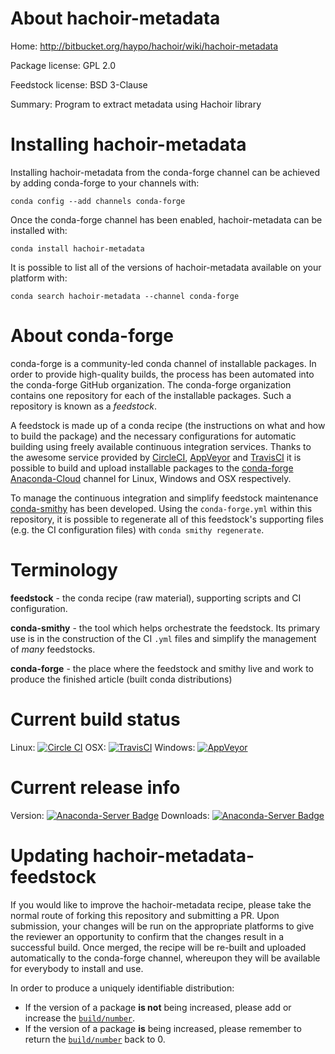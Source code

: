 About hachoir-metadata
======================

Home: http://bitbucket.org/haypo/hachoir/wiki/hachoir-metadata

Package license: GPL 2.0

Feedstock license: BSD 3-Clause

Summary: Program to extract metadata using Hachoir library



Installing hachoir-metadata
===========================

Installing hachoir-metadata from the conda-forge channel can be achieved by adding conda-forge to your channels with:

```
conda config --add channels conda-forge
```

Once the conda-forge channel has been enabled, hachoir-metadata can be installed with:

```
conda install hachoir-metadata
```

It is possible to list all of the versions of hachoir-metadata available on your platform with:

```
conda search hachoir-metadata --channel conda-forge
```


About conda-forge
=================

conda-forge is a community-led conda channel of installable packages.
In order to provide high-quality builds, the process has been automated into the
conda-forge GitHub organization. The conda-forge organization contains one repository
for each of the installable packages. Such a repository is known as a *feedstock*.

A feedstock is made up of a conda recipe (the instructions on what and how to build
the package) and the necessary configurations for automatic building using freely
available continuous integration services. Thanks to the awesome service provided by
[CircleCI](https://circleci.com/), [AppVeyor](http://www.appveyor.com/)
and [TravisCI](https://travis-ci.org/) it is possible to build and upload installable
packages to the [conda-forge](https://anaconda.org/conda-forge)
[Anaconda-Cloud](http://docs.anaconda.org/) channel for Linux, Windows and OSX respectively.

To manage the continuous integration and simplify feedstock maintenance
[conda-smithy](http://github.com/conda-forge/conda-smithy) has been developed.
Using the ``conda-forge.yml`` within this repository, it is possible to regenerate all of
this feedstock's supporting files (e.g. the CI configuration files) with ``conda smithy regenerate``.


Terminology
===========

**feedstock** - the conda recipe (raw material), supporting scripts and CI configuration.

**conda-smithy** - the tool which helps orchestrate the feedstock.
                   Its primary use is in the construction of the CI ``.yml`` files
                   and simplify the management of *many* feedstocks.

**conda-forge** - the place where the feedstock and smithy live and work to
                  produce the finished article (built conda distributions)

Current build status
====================

Linux: [![Circle CI](https://circleci.com/gh/conda-forge/hachoir-metadata-feedstock.svg?style=svg)](https://circleci.com/gh/conda-forge/hachoir-metadata-feedstock)
OSX: [![TravisCI](https://travis-ci.org/conda-forge/hachoir-metadata-feedstock.svg?branch=master)](https://travis-ci.org/conda-forge/hachoir-metadata-feedstock)
Windows: [![AppVeyor](https://ci.appveyor.com/api/projects/status/github/conda-forge/hachoir-metadata-feedstock?svg=True)](https://ci.appveyor.com/project/conda-forge/hachoir-metadata-feedstock/branch/master)

Current release info
====================
Version: [![Anaconda-Server Badge](https://anaconda.org/conda-forge/hachoir-metadata/badges/version.svg)](https://anaconda.org/conda-forge/hachoir-metadata)
Downloads: [![Anaconda-Server Badge](https://anaconda.org/conda-forge/hachoir-metadata/badges/downloads.svg)](https://anaconda.org/conda-forge/hachoir-metadata)


Updating hachoir-metadata-feedstock
===================================

If you would like to improve the hachoir-metadata recipe, please take the normal
route of forking this repository and submitting a PR. Upon submission, your changes will
be run on the appropriate platforms to give the reviewer an opportunity to confirm that the
changes result in a successful build. Once merged, the recipe will be re-built and uploaded
automatically to the conda-forge channel, whereupon they will be available for everybody to
install and use.

In order to produce a uniquely identifiable distribution:
 * If the version of a package **is not** being increased, please add or increase
   the [``build/number``](http://conda.pydata.org/docs/building/meta-yaml.html#build-number-and-string).
 * If the version of a package **is** being increased, please remember to return
   the [``build/number``](http://conda.pydata.org/docs/building/meta-yaml.html#build-number-and-string)
   back to 0.
